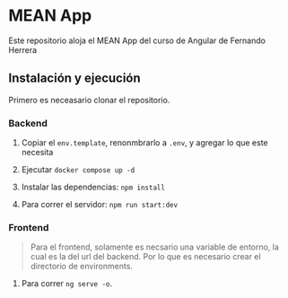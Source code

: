 # MEAN App

Este repositorio aloja el MEAN App del curso de Angular de Fernando Herrera

## Instalación y ejecución

Primero es neceasario clonar el repositorio.

### Backend

1. Copiar el ```env.template```, renonmbrarlo a ```.env```, y agregar lo que este necesita

2. Ejecutar ```docker compose up -d```

3. Instalar las dependencias: ```npm install```

4. Para correr el servidor: ```npm run start:dev```

### Frontend

>Para el frontend, solamente es necsario una variable de entorno, la cual es la del url del backend. Por lo que es necesario crear el directorio de environments.

1. Para correr ```ng serve -o```.